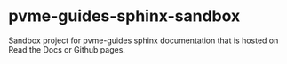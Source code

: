 # pvme-guides-sphinx-sandbox
Sandbox project for pvme-guides sphinx documentation that is hosted on Read the Docs or Github pages.
